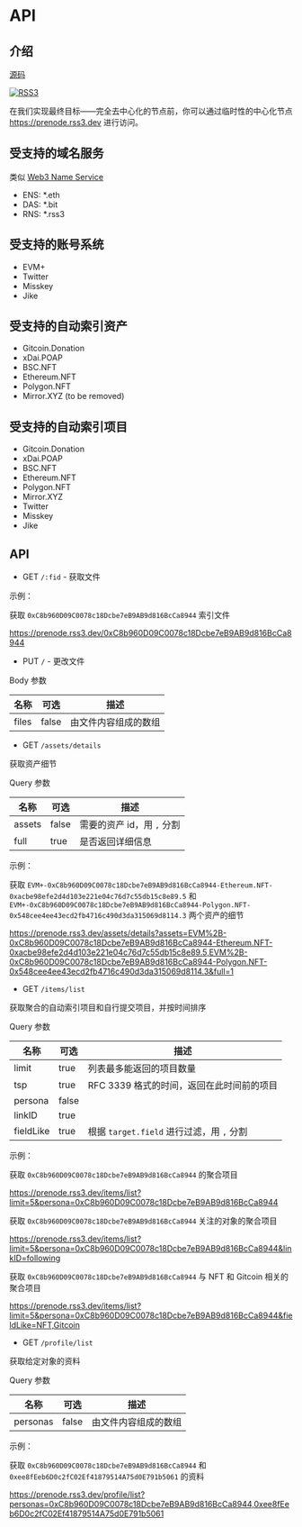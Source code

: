 # API

## 介绍

[源码](https://github.com/NaturalSelectionLabs/RSS3-Pre-Node)

[![RSS3](https://badge.rss3.workers.dev/?version=v0.3.1)](https://github.com/NaturalSelectionLabs/RSS3/blob/main/versions/v0.3.1.md)

在我们实现最终目标——完全去中心化的节点前，你可以通过临时性的中心化节点 https://prenode.rss3.dev 进行访问。

## 受支持的域名服务

类似 [Web3 Name Service](https://github.com/NaturalSelectionLabs/Web3-Name-Service)

- ENS: *.eth
- DAS: *.bit
- RNS: *.rss3

## 受支持的账号系统

- EVM+
- Twitter
- Misskey
- Jike

## 受支持的自动索引资产

- Gitcoin.Donation
- xDai.POAP
- BSC.NFT
- Ethereum.NFT
- Polygon.NFT
- Mirror.XYZ (to be removed)

## 受支持的自动索引项目

- Gitcoin.Donation
- xDai.POAP
- BSC.NFT
- Ethereum.NFT
- Polygon.NFT
- Mirror.XYZ
- Twitter
- Misskey
- Jike

## API

- GET `/:fid` - 获取文件

示例：

获取 `0xC8b960D09C0078c18Dcbe7eB9AB9d816BcCa8944` 索引文件

<https://prenode.rss3.dev/0xC8b960D09C0078c18Dcbe7eB9AB9d816BcCa8944>

- PUT `/` - 更改文件

Body 参数

| 名称     | 可选 | 描述              |
| -------- | -------- | ------------------------ |
| files    | false    | 由文件内容组成的数组 |

- GET `/assets/details`

获取资产细节

Query 参数

| 名称     | 可选 | 描述              |
| -------- | -------- | ------------------------ |
| assets   | false    | 需要的资产 id，用 `,` 分割 |
| full     | true    | 是否返回详细信息 |

示例：

获取 `EVM+-0xC8b960D09C0078c18Dcbe7eB9AB9d816BcCa8944-Ethereum.NFT-0xacbe98efe2d4d103e221e04c76d7c55db15c8e89.5` 和 `EVM+-0xC8b960D09C0078c18Dcbe7eB9AB9d816BcCa8944-Polygon.NFT-0x548cee4ee43ecd2fb4716c490d3da315069d8114.3` 两个资产的细节

<https://prenode.rss3.dev/assets/details?assets=EVM%2B-0xC8b960D09C0078c18Dcbe7eB9AB9d816BcCa8944-Ethereum.NFT-0xacbe98efe2d4d103e221e04c76d7c55db15c8e89.5,EVM%2B-0xC8b960D09C0078c18Dcbe7eB9AB9d816BcCa8944-Polygon.NFT-0x548cee4ee43ecd2fb4716c490d3da315069d8114.3&full=1>

- GET `/items/list`

获取聚合的自动索引项目和自行提交项目，并按时间排序

Query 参数

| 名称     | 可选 | 描述              |
| -------- | -------- | ------------------------ |
| limit   | true    | 列表最多能返回的项目数量 |
| tsp     | true    | RFC 3339 格式的时间，返回在此时间前的项目 |
| persona     | false    |  |
| linkID     | true    |  |
| fieldLike     | true    | 根据 `target.field` 进行过滤，用 `,` 分割 |

示例：

获取 `0xC8b960D09C0078c18Dcbe7eB9AB9d816BcCa8944` 的聚合项目

<https://prenode.rss3.dev/items/list?limit=5&persona=0xC8b960D09C0078c18Dcbe7eB9AB9d816BcCa8944>

获取 `0xC8b960D09C0078c18Dcbe7eB9AB9d816BcCa8944` 关注的对象的聚合项目

<https://prenode.rss3.dev/items/list?limit=5&persona=0xC8b960D09C0078c18Dcbe7eB9AB9d816BcCa8944&linkID=following>

获取 `0xC8b960D09C0078c18Dcbe7eB9AB9d816BcCa8944` 与 NFT 和 Gitcoin 相关的聚合项目

<https://prenode.rss3.dev/items/list?limit=5&persona=0xC8b960D09C0078c18Dcbe7eB9AB9d816BcCa8944&fieldLike=NFT,Gitcoin>

- GET `/profile/list`

获取给定对象的资料

Query 参数

| 名称     | 可选 | 描述              |
| -------- | -------- | ------------------------ |
| personas    | false | 由文件内容组成的数组 |

示例：

获取 `0xC8b960D09C0078c18Dcbe7eB9AB9d816BcCa8944` 和 `0xee8fEeb6D0c2fC02Ef41879514A75d0E791b5061` 的资料

<https://prenode.rss3.dev/profile/list?personas=0xC8b960D09C0078c18Dcbe7eB9AB9d816BcCa8944,0xee8fEeb6D0c2fC02Ef41879514A75d0E791b5061>
